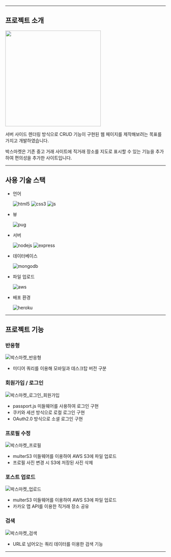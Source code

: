 ***

## 프로젝트 소개

<img src="https://user-images.githubusercontent.com/75672249/117419208-48016a80-af57-11eb-9b4d-e85deec186a3.png" width="300px" />

서버 사이드 렌더링 방식으로 CRUD 기능이 구현된 웹 페이지를 제작해보려는 목표를 가지고 개발하였습니다.

박스마켓은 기존 중고 거래 사이트에 직거래 장소를 지도로 표시할 수 있는 기능을 추가하여 편의성을 추가한 사이트입니다.

***

## 사용 기술 스택

- 언어

  ![html5](https://img.shields.io/badge/HTML5-E34F26?style=for-the-badge&logo=html5&logoColor=white)
  ![css3](https://img.shields.io/badge/CSS3-1572B6?style=for-the-badge&logo=css3&logoColor=white)
  ![js](https://img.shields.io/badge/JavaScript-F7DF1E?style=for-the-badge&logo=javascript&logoColor=black)

- 뷰

  ![pug](https://img.shields.io/badge/Pug-E3C29B?style=for-the-badge&logo=pug&logoColor=black)

- 서버  

  ![nodejs](https://img.shields.io/badge/Node.js-43853D?style=for-the-badge&logo=node.js&logoColor=white)
  ![express](https://img.shields.io/badge/Express.js-000000?style=for-the-badge&logo=express&logoColor=white)  
  
- 데이터베이스

  ![mongodb](https://img.shields.io/badge/MongoDB-4EA94B?style=for-the-badge&logo=mongodb&logoColor=white) 

- 파일 업로드
  
  ![aws](https://img.shields.io/badge/Amazon_AWS-232F3E?style=for-the-badge&logo=amazon-aws&logoColor=white)

- 배포 환경

  ![heroku](https://img.shields.io/badge/Heroku-430098?style=for-the-badge&logo=heroku&logoColor=white)

***

## 프로젝트 기능

### 반응형  

![박스마켓_반응형](https://user-images.githubusercontent.com/75672249/117530744-d9391580-b019-11eb-98d2-66e691cc5f61.gif)

- 미디어 쿼리를 이용해 모바일과 데스크탑 버전 구분

### 회원가입 / 로그인

![박스마켓_로그인_회원가입](https://user-images.githubusercontent.com/75672249/117530746-da6a4280-b019-11eb-8aac-e9434d296e94.gif)

- passport.js 미들웨어를 사용하여 로그인 구현
- 쿠키와 세션 방식으로 로컬 로그인 구현
- OAuth2.0 방식으로 소셜 로그인 구현

### 프로필 수정

![박스마켓_프로필](https://user-images.githubusercontent.com/75672249/117532109-de4d9300-b020-11eb-9425-c9747fc58f1c.gif)

- multerS3 미들웨어를 이용하여 AWS S3에 파일 업로드
- 프로필 사진 변경 시 S3에 저장된 사진 삭제

### 포스트 업로드

![박스마켓_업로드](https://user-images.githubusercontent.com/75672249/117532289-a72bb180-b021-11eb-8fda-55b9a091321c.gif)

- multerS3 미들웨어를 이용하여 AWS S3에 파일 업로드
- 카카오 맵 API를 이용한 직거래 장소 공유
  
### 검색

![박스마켓_검색](https://user-images.githubusercontent.com/75672249/117532338-012c7700-b022-11eb-9f11-96b5d598fbbe.gif)

- URL로 넘어오는 쿼리 데이터를 이용한 검색 기능

***